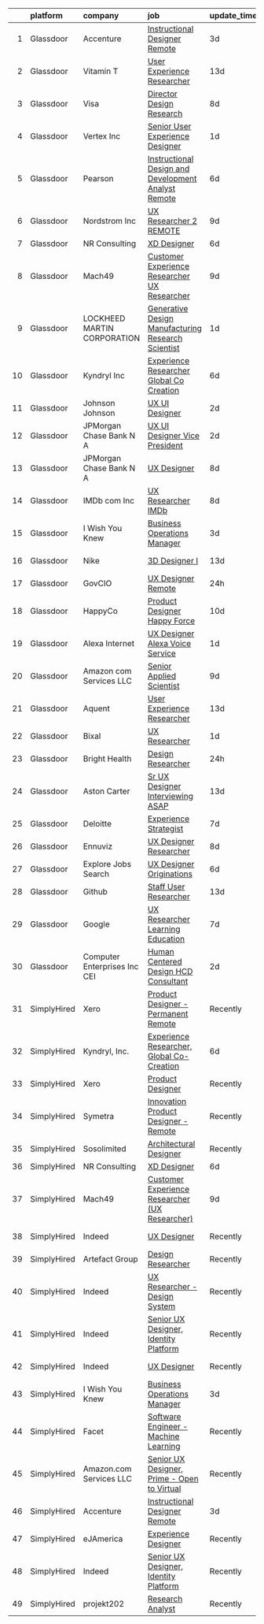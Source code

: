 

|    | platform    | company                         | job                                                                                                                                                                                                                                                                                                                                                                                                                                                                                                                                                                                                                                                                                                                                                                                                                                                                                                                                                                                                                                                                                                                                                                                                                                                                                                                                        | update_time   | location            |
|---:|:------------|:--------------------------------|:-------------------------------------------------------------------------------------------------------------------------------------------------------------------------------------------------------------------------------------------------------------------------------------------------------------------------------------------------------------------------------------------------------------------------------------------------------------------------------------------------------------------------------------------------------------------------------------------------------------------------------------------------------------------------------------------------------------------------------------------------------------------------------------------------------------------------------------------------------------------------------------------------------------------------------------------------------------------------------------------------------------------------------------------------------------------------------------------------------------------------------------------------------------------------------------------------------------------------------------------------------------------------------------------------------------------------------------------|:--------------|:--------------------|
|  1 | Glassdoor   | Accenture                       | [Instructional Designer Remote](https://www.glassdoor.com/partner/jobListing.htm?pos=112&ao=1136043&s=58&guid=00000181b885bacfae9dcf9d0497b3f2&src=GD_JOB_AD&t=SR&vt=w&cs=1_9be9c8c4&cb=1656658181144&jobListingId=1007967472120&jrtk=3-0-1g6s8beo4itkp801-1g6s8beojk61s800-5be2c3ef4de63b52-)                                                                                                                                                                                                                                                                                                                                                                                                                                                                                                                                                                                                                                                                                                                                                                                                                                                                                                                                                                                                                                             | 3d            | Remote              |
|  2 | Glassdoor   | Vitamin T                       | [User Experience Researcher](https://www.glassdoor.com/partner/jobListing.htm?pos=106&ao=1110586&s=58&guid=00000181b885bacfae9dcf9d0497b3f2&src=GD_JOB_AD&t=SR&vt=w&cs=1_e698d06b&cb=1656658181143&jobListingId=1007947510415&cpc=F41FEAB56D215062&jrtk=3-0-1g6s8beo4itkp801-1g6s8beojk61s800-8ffb010d9d7ec4b0--6NYlbfkN0DMrcEu7yrtATojKJA7cEzGQ3FdRGWLh0CZQInL4ECGI6k5tN82kdM0OKoro5eXmjok1pY9WiCtPF0dukI9Fmem5Cq8y8v3Sld1jHAuQrnJsSg_8y4heX17j9R_wXSf16JunJqD7QV3ZczRzo7izK4pN-WqcA9hzaZ1XSgu-eucJk1uzmS3YtBvlNKMm18SHix7e6cMrGEPHl9Qw42a8R6iQsLXX65IhgVIxNIFLWeY__4_GOYokrsiHi0jjV0PLgm---dNfYJIwF9q91Dq6GCg1DO0p2Uoh75tRSgWhA4OOoLr6NwVtdn88r9h7akXg7NpzpvQacN4Qi8DIqZCuLrW4Wq68K9UQVMrfg_naAk5s-zvcnNas8hmAQS63PrA8SZo_7Cx5QTfPC1GqYEUiVp418aEvvAnAQold9lKFJF1gi-diIJ9hhyr_NVkH6EXOkeoQ-QHejMWgw%3D%3D)                                                                                                                                                                                                                                                                                                                                                                                                                                                                                                                               | 13d           | Remote              |
|  3 | Glassdoor   | Visa                            | [Director Design Research](https://www.glassdoor.com/partner/jobListing.htm?pos=125&ao=1136043&s=58&guid=00000181b885bacfae9dcf9d0497b3f2&src=GD_JOB_AD&t=SR&vt=w&cs=1_18cd85d5&cb=1656658181148&jobListingId=1007958246561&jrtk=3-0-1g6s8beo4itkp801-1g6s8beojk61s800-24765438d2870bae-)                                                                                                                                                                                                                                                                                                                                                                                                                                                                                                                                                                                                                                                                                                                                                                                                                                                                                                                                                                                                                                                  | 8d            | Bellevue, WA        |
|  4 | Glassdoor   | Vertex  Inc                     | [Senior User Experience Designer](https://www.glassdoor.com/partner/jobListing.htm?pos=120&ao=1136043&s=58&guid=00000181b885bacfae9dcf9d0497b3f2&src=GD_JOB_AD&t=SR&vt=w&cs=1_0851ef55&cb=1656658181144&jobListingId=1007971814966&jrtk=3-0-1g6s8beo4itkp801-1g6s8beojk61s800-aab267d3576b7ca5-)                                                                                                                                                                                                                                                                                                                                                                                                                                                                                                                                                                                                                                                                                                                                                                                                                                                                                                                                                                                                                                           | 1d            | King of Prussia, PA |
|  5 | Glassdoor   | Pearson                         | [Instructional Design and Development Analyst  Remote ](https://www.glassdoor.com/partner/jobListing.htm?pos=128&ao=1136043&s=58&guid=00000181b885bacfae9dcf9d0497b3f2&src=GD_JOB_AD&t=SR&vt=w&cs=1_30ba5a16&cb=1656658181148&jobListingId=1007961779734&jrtk=3-0-1g6s8beo4itkp801-1g6s8beojk61s800-0883814cff3c7e33-)                                                                                                                                                                                                                                                                                                                                                                                                                                                                                                                                                                                                                                                                                                                                                                                                                                                                                                                                                                                                                     | 6d            | Chandler, AZ        |
|  6 | Glassdoor   | Nordstrom Inc                   | [UX Researcher 2   REMOTE](https://www.glassdoor.com/partner/jobListing.htm?pos=115&ao=1136043&s=58&guid=00000181b885bacfae9dcf9d0497b3f2&src=GD_JOB_AD&t=SR&vt=w&cs=1_85ad0e1e&cb=1656658181144&jobListingId=1007954513235&jrtk=3-0-1g6s8beo4itkp801-1g6s8beojk61s800-207b47fc880934c0-)                                                                                                                                                                                                                                                                                                                                                                                                                                                                                                                                                                                                                                                                                                                                                                                                                                                                                                                                                                                                                                                  | 9d            | Atlanta, GA         |
|  7 | Glassdoor   | NR Consulting                   | [XD Designer](https://www.glassdoor.com/partner/jobListing.htm?pos=109&ao=1136043&s=58&guid=00000181b885bacfae9dcf9d0497b3f2&src=GD_JOB_AD&t=SR&vt=w&ea=1&cs=1_51811f36&cb=1656658181143&jobListingId=1007962200876&jrtk=3-0-1g6s8beo4itkp801-1g6s8beojk61s800-37fe6b4c132875a9-)                                                                                                                                                                                                                                                                                                                                                                                                                                                                                                                                                                                                                                                                                                                                                                                                                                                                                                                                                                                                                                                          | 6d            | Remote              |
|  8 | Glassdoor   | Mach49                          | [Customer Experience Researcher  UX Researcher ](https://www.glassdoor.com/partner/jobListing.htm?pos=101&ao=1110586&s=58&guid=00000181b885bacfae9dcf9d0497b3f2&src=GD_JOB_AD&t=SR&vt=w&ea=1&cs=1_532115d9&cb=1656658181143&jobListingId=1007954542445&cpc=334ABAF5D42DC775&jrtk=3-0-1g6s8beo4itkp801-1g6s8beojk61s800-188a60f7eb7a7494--6NYlbfkN0C-sxr0l_wSOZIDB38dXNuJhKPbqohXUGYC1bSDZ3MUUQgHxGzDLv1iMw_PNc-VPkk7HqGb7DrGnLVN32uK6euByH515ureRAfxgg2QlsQgniz5BQWTlCgo-91GV0KaMo1c69cPVUg5cJg4lb0NIxt-Xl86ZyAQ5-4zHWoFAZ0Qvm_2O3fVl52nSLS60noaEimXbR9RKeF3ofHdHfcR8xcxCMQ9Nb7d_oVzZJCOHroAcxZreGeZURXDmNLiK8Pbue8CnK4OgdracvEYBdpTs6ZXdEFlF6wMabvhgZnGSFJwgqulG6OwMW83RcWyuZ_wnE5EF24HNcnNZ_xRcEgScZcCMVwS01jzUsJFj4qS9wohohNR9PZuNZxuCUqPwdchdJhkI82Xmqc5HFtqylvBPF8tsHDwLUH_gH27riBAzSFSDibpJ5_H7CXSl80ommqL-cX-MyoPUBJCEB-teByoDryt3wdlsHFvg_GyDIsBYII5nYfo0APfjy6y947NqvVzJ0k9EIA-c-vy0B4cvcWfxT-G)                                                                                                                                                                                                                                                                                                                                                                                                                                  | 9d            | Boston, MA          |
|  9 | Glassdoor   | LOCKHEED MARTIN CORPORATION     | [Generative Design   Manufacturing Research Scientist](https://www.glassdoor.com/partner/jobListing.htm?pos=130&ao=1136043&s=58&guid=00000181b885bacfae9dcf9d0497b3f2&src=GD_JOB_AD&t=SR&vt=w&cs=1_2c90115d&cb=1656658181149&jobListingId=1007971993276&jrtk=3-0-1g6s8beo4itkp801-1g6s8beojk61s800-5830dfb3cb1cb712-)                                                                                                                                                                                                                                                                                                                                                                                                                                                                                                                                                                                                                                                                                                                                                                                                                                                                                                                                                                                                                      | 1d            | Billerica, MA       |
| 10 | Glassdoor   | Kyndryl  Inc                    | [Experience Researcher  Global Co Creation](https://www.glassdoor.com/partner/jobListing.htm?pos=102&ao=1110586&s=58&guid=00000181b885bacfae9dcf9d0497b3f2&src=GD_JOB_AD&t=SR&vt=w&cs=1_87354c73&cb=1656658181142&jobListingId=1007961232788&cpc=654405A9B1E0A9F5&jrtk=3-0-1g6s8beo4itkp801-1g6s8beojk61s800-93d3dd57df610c06--6NYlbfkN0ASQSak737PijTL6td-124vXlwAjEfobxyBAiBXn_Ib3qB-1U_N8MYBJbp8hswtg1sFxzPplQXHvdiwK20AKYZKGpkJRobgcpgJEMB9w-4Te52pWPGdDE_5bHion_Ogp-YHRGFEtclAb-D62IPrIhMe-cNGsnTuleqro9yUHAdcOvs4gHT-2XGm6n9k5iY6Pzw-w8XlTjfcHAPGPY9ED5QICgDZ97iLOCbcT3fbcGMT2cOgueIZydK8UYZhM22JgL_3faRUMSLu15XyZ6Ske1QLrQoGPeO7cBuf-TvWJkAVT7Iri1HRbPfW81XNshuP61Tm3Z08iYFO7v1qGBvNWGgtsbRlZ-WyWrK2vIGshX_9xNbA0UhVIHqfbfExyTbVawNDd0adQTtBPfp5P-hyUd_Af-sVnIRsy8Zw53x0hBE33x1zHFjY5efNjSSRYHgoDne1mMFQ_sVa7MKKw-rLZtBmmHThqWo6mtlVgQS6RhtPnNiTbhD-_dFGDuHUfl4kAEDsAV5nRtdz-cIZvC3RZ5DhMyGag64hkp3kavVTtTgD4OQorgYHEMHKjnG4CbWxa8EiQtL7MKBAFbHqVlmxuzHqm7rPx-C6TKzaYb_0W_AKMTDFmr_umowvBJysfY1ZfM10EGzIFBGoyuYNUUm0AXK4mAiKLxQtk04%3D)                                                                                                                                                                                                                                                                                              | 6d            | Austin, TX          |
| 11 | Glassdoor   | Johnson   Johnson               | [UX UI Designer](https://www.glassdoor.com/partner/jobListing.htm?pos=107&ao=1136043&s=58&guid=00000181b885bacfae9dcf9d0497b3f2&src=GD_JOB_AD&t=SR&vt=w&cs=1_d50ec2fa&cb=1656658181143&jobListingId=1007969655063&jrtk=3-0-1g6s8beo4itkp801-1g6s8beojk61s800-125c94c5b5c58034-)                                                                                                                                                                                                                                                                                                                                                                                                                                                                                                                                                                                                                                                                                                                                                                                                                                                                                                                                                                                                                                                            | 2d            | Cincinnati, OH      |
| 12 | Glassdoor   | JPMorgan Chase Bank  N A        | [UX UI Designer  Vice President](https://www.glassdoor.com/partner/jobListing.htm?pos=116&ao=1136043&s=58&guid=00000181b885bacfae9dcf9d0497b3f2&src=GD_JOB_AD&t=SR&vt=w&cs=1_10ca04f7&cb=1656658181144&jobListingId=1007967827441&jrtk=3-0-1g6s8beo4itkp801-1g6s8beojk61s800-8021dd3213d3a914-)                                                                                                                                                                                                                                                                                                                                                                                                                                                                                                                                                                                                                                                                                                                                                                                                                                                                                                                                                                                                                                            | 2d            | Columbus, OH        |
| 13 | Glassdoor   | JPMorgan Chase Bank  N A        | [UX Designer](https://www.glassdoor.com/partner/jobListing.htm?pos=126&ao=1136043&s=58&guid=00000181b885bacfae9dcf9d0497b3f2&src=GD_JOB_AD&t=SR&vt=w&cs=1_88abc0b3&cb=1656658181148&jobListingId=1007955926381&jrtk=3-0-1g6s8beo4itkp801-1g6s8beojk61s800-0ec29a0b0fb8626e-)                                                                                                                                                                                                                                                                                                                                                                                                                                                                                                                                                                                                                                                                                                                                                                                                                                                                                                                                                                                                                                                               | 8d            | Jersey City, NJ     |
| 14 | Glassdoor   | IMDb com  Inc                   | [UX Researcher  IMDb](https://www.glassdoor.com/partner/jobListing.htm?pos=119&ao=1136043&s=58&guid=00000181b885bacfae9dcf9d0497b3f2&src=GD_JOB_AD&t=SR&vt=w&cs=1_ee44e523&cb=1656658181144&jobListingId=1007957418675&jrtk=3-0-1g6s8beo4itkp801-1g6s8beojk61s800-c268364bb23a3570-)                                                                                                                                                                                                                                                                                                                                                                                                                                                                                                                                                                                                                                                                                                                                                                                                                                                                                                                                                                                                                                                       | 8d            | Remote              |
| 15 | Glassdoor   | I Wish You Knew                 | [Business Operations Manager](https://www.glassdoor.com/partner/jobListing.htm?pos=117&ao=1136043&s=58&guid=00000181b885bacfae9dcf9d0497b3f2&src=GD_JOB_AD&t=SR&vt=w&ea=1&cs=1_4697f496&cb=1656658181144&jobListingId=1007967011797&jrtk=3-0-1g6s8beo4itkp801-1g6s8beojk61s800-4498ff174f1cba7a-)                                                                                                                                                                                                                                                                                                                                                                                                                                                                                                                                                                                                                                                                                                                                                                                                                                                                                                                                                                                                                                          | 3d            | Remote              |
| 16 | Glassdoor   | Nike                            | [3D Designer I](https://www.glassdoor.com/partner/jobListing.htm?pos=108&ao=1136043&s=58&guid=00000181b885bacfae9dcf9d0497b3f2&src=GD_JOB_AD&t=SR&vt=w&cs=1_24eee34e&cb=1656658181143&jobListingId=1007947826288&jrtk=3-0-1g6s8beo4itkp801-1g6s8beojk61s800-612dfb3f0eb8356f-)                                                                                                                                                                                                                                                                                                                                                                                                                                                                                                                                                                                                                                                                                                                                                                                                                                                                                                                                                                                                                                                             | 13d           | Beaverton, OR       |
| 17 | Glassdoor   | GovCIO                          | [UX Designer  Remote ](https://www.glassdoor.com/partner/jobListing.htm?pos=110&ao=1136043&s=58&guid=00000181b885bacfae9dcf9d0497b3f2&src=GD_JOB_AD&t=SR&vt=w&cs=1_0f28ec34&cb=1656658181144&jobListingId=1007973829127&jrtk=3-0-1g6s8beo4itkp801-1g6s8beojk61s800-3c3a8742c6bc3871-)                                                                                                                                                                                                                                                                                                                                                                                                                                                                                                                                                                                                                                                                                                                                                                                                                                                                                                                                                                                                                                                      | 24h           | Remote              |
| 18 | Glassdoor   | HappyCo                         | [Product Designer   Happy Force](https://www.glassdoor.com/partner/jobListing.htm?pos=118&ao=1136043&s=58&guid=00000181b885bacfae9dcf9d0497b3f2&src=GD_JOB_AD&t=SR&vt=w&cs=1_723b33f6&cb=1656658181144&jobListingId=1007952708407&jrtk=3-0-1g6s8beo4itkp801-1g6s8beojk61s800-1f854b0c6fa65904-)                                                                                                                                                                                                                                                                                                                                                                                                                                                                                                                                                                                                                                                                                                                                                                                                                                                                                                                                                                                                                                            | 10d           | Remote              |
| 19 | Glassdoor   | Alexa Internet                  | [UX Designer  Alexa Voice Service](https://www.glassdoor.com/partner/jobListing.htm?pos=111&ao=1136043&s=58&guid=00000181b885bacfae9dcf9d0497b3f2&src=GD_JOB_AD&t=SR&vt=w&cs=1_f3b8b56a&cb=1656658181144&jobListingId=1007971271477&jrtk=3-0-1g6s8beo4itkp801-1g6s8beojk61s800-d84fdd267fe290b3-)                                                                                                                                                                                                                                                                                                                                                                                                                                                                                                                                                                                                                                                                                                                                                                                                                                                                                                                                                                                                                                          | 1d            | Remote              |
| 20 | Glassdoor   | Amazon com Services LLC         | [Senior Applied Scientist](https://www.glassdoor.com/partner/jobListing.htm?pos=121&ao=1136043&s=58&guid=00000181b885bacfae9dcf9d0497b3f2&src=GD_JOB_AD&t=SR&vt=w&cs=1_c55fe5b7&cb=1656658181148&jobListingId=1007953430603&jrtk=3-0-1g6s8beo4itkp801-1g6s8beojk61s800-c12a849ca62c62d8-)                                                                                                                                                                                                                                                                                                                                                                                                                                                                                                                                                                                                                                                                                                                                                                                                                                                                                                                                                                                                                                                  | 9d            | Santa Monica, CA    |
| 21 | Glassdoor   | Aquent                          | [User Experience Researcher](https://www.glassdoor.com/partner/jobListing.htm?pos=104&ao=1110586&s=58&guid=00000181b885bacfae9dcf9d0497b3f2&src=GD_JOB_AD&t=SR&vt=w&cs=1_6896fdcc&cb=1656658181143&jobListingId=1007947575845&cpc=C4A69CCDBB3B9599&jrtk=3-0-1g6s8beo4itkp801-1g6s8beojk61s800-8398e86d62796fed--6NYlbfkN0DMrcEu7yrtATojKJA7cEzGQ3FdRGWLh0CZQInL4ECGI9gD0Wolx9R2EDT7B77c2cTfSS0sKx0sPrTiiXrRC4mCy6wvlcZIyaaPwzM8wGJyx9NQOU_eJTkritVdPf6wW3MPn0Q3jkpTzsfWDBEmPQAWOMx6fG0EbOPYZVXRuDgN8ni6z0ctMiq7G6g9QbZiK9ByEE6INyk8hiOqJHCqgrctgiFTrOm6JrR1iYhwXww0258ugqDWxyzmKleYYIrBmq7wdGPTnI8Xv85MbqKYXnC_eO_73u_aO9WgRuJ66-5bylBGegadLZ_Jj4r2tuIMUZfi8XfW8c2CsD77O3Px1iOnbQZvS33UnlNsgxkIpLPJ-jezZj5c2YALRpZMct9X-7bzQdG9KSLBqcZLGFB5UUy1iEqdmLuDFqTq-JzHu_a7xtzXHgcA-hnRayGG9U3S0Kw%3D)                                                                                                                                                                                                                                                                                                                                                                                                                                                                                                                                             | 13d           | Remote              |
| 22 | Glassdoor   | Bixal                           | [UX Researcher](https://www.glassdoor.com/partner/jobListing.htm?pos=127&ao=1136043&s=58&guid=00000181b885bacfae9dcf9d0497b3f2&src=GD_JOB_AD&t=SR&vt=w&cs=1_4d3d282e&cb=1656658181149&jobListingId=1007971191748&jrtk=3-0-1g6s8beo4itkp801-1g6s8beojk61s800-ceca15e579803118-)                                                                                                                                                                                                                                                                                                                                                                                                                                                                                                                                                                                                                                                                                                                                                                                                                                                                                                                                                                                                                                                             | 1d            | Remote              |
| 23 | Glassdoor   | Bright Health                   | [Design Researcher](https://www.glassdoor.com/partner/jobListing.htm?pos=129&ao=1136043&s=58&guid=00000181b885bacfae9dcf9d0497b3f2&src=GD_JOB_AD&t=SR&vt=w&ea=1&cs=1_d4ada893&cb=1656658181149&jobListingId=1007973280609&jrtk=3-0-1g6s8beo4itkp801-1g6s8beojk61s800-ce710223f4be351c-)                                                                                                                                                                                                                                                                                                                                                                                                                                                                                                                                                                                                                                                                                                                                                                                                                                                                                                                                                                                                                                                    | 24h           | Austin, TX          |
| 24 | Glassdoor   | Aston Carter                    | [Sr  UX Designer Interviewing ASAP](https://www.glassdoor.com/partner/jobListing.htm?pos=105&ao=1110586&s=58&guid=00000181b885bacfae9dcf9d0497b3f2&src=GD_JOB_AD&t=SR&vt=w&ea=1&cs=1_ec705a8b&cb=1656658181143&jobListingId=1007948347898&cpc=2CAED5C921A5F994&jrtk=3-0-1g6s8beo4itkp801-1g6s8beojk61s800-72161f5e851506dd--6NYlbfkN0ChYVx_I3yfZ_JDY3EFoivtqvi_stwnZ_kRt8Dowt_l_d1ydueao4NEv8X4QANiVn8IS0FOnCHHzE87XxoJ5r30nWbkJBQ75CkzcTpL8bAt83WfjWFLhvecqcoG04rGU2w3QFC3XtceFpJ-kNUFeSD9gLdSJwe0Nte6zm8Z9LRAfW8xk9sbgVPnvuZSBU5VjAPLVD4ILLGtt4H1ALza0ojbLNP4JltL9uB5Q68167cpH8ybGW2hLcxWfSZaEF9rmaMJKRG5--A7zIVdfTlRYUUByuMWsPtx0SXQUOAoSYEXp0_4ntl9elnUIZGAB5eAE8nhINSBx77Y-OLMyjstVAD6Ze5O5w3gC85tBkCtakE0__YRoA1XZA7yAgf40OMqAFeZVLWmN4sc8H5uBtMvwDyc8qY1tSDpE8zH23SbyQfHez67-1LA740P7jwMXpftjg4bhESSWrWYL8JnmpXASiQB81eNCPOCKYJ7xgbdIyaJnhnd4c9VI3_kQXNCLn1mSjHuoK-f9b1cmz2V4i85Ii_yfnVBq992U2S9AFQyFvLTh2ZGOsq5Yoa81emKbGveVDnnMnjcnhFT8tEm-17Hhy5Mnv8rScYD3pvXp0ZT82Fdk4edtX1oJjA1qepvqW9xgFev2wEdxQ5PF6wPZOalb0Dd2lFCTyzmXzAHFEC_0cfF97WvGIIGe3jItK6EW0A5QKduCi7OcS88fx6xLnTrcpWye183Y-rQF4Za2-yXDxE4ewlnC5eKPhhkz1-PZzddF9iLK8HGOcIuDVcJ0UwQ-UQ4tWFiEAVL3nCb08Vy8cGRTTwQPN0_E5EKuQh2M9GBSmw20_LZa5QhvxU3YrmxhYug9gy1KzP58uIXY6qFcjAQsBgwtvtTMbjJTCCd_y303YDio90faAaEe3BRlxvfMBkQchBb7JsijIkQM-n33RtOMAWB26M9FSYRDzRNHXtkDbU%3D) | 13d           | Brooklyn, NY        |
| 25 | Glassdoor   | Deloitte                        | [Experience Strategist](https://www.glassdoor.com/partner/jobListing.htm?pos=114&ao=1136043&s=58&guid=00000181b885bacfae9dcf9d0497b3f2&src=GD_JOB_AD&t=SR&vt=w&cs=1_0197b10f&cb=1656658181144&jobListingId=1007958459453&jrtk=3-0-1g6s8beo4itkp801-1g6s8beojk61s800-90b21840f0137d89-)                                                                                                                                                                                                                                                                                                                                                                                                                                                                                                                                                                                                                                                                                                                                                                                                                                                                                                                                                                                                                                                     | 7d            | Seattle, WA         |
| 26 | Glassdoor   | Ennuviz                         | [UX Designer   Researcher](https://www.glassdoor.com/partner/jobListing.htm?pos=113&ao=1136043&s=58&guid=00000181b885bacfae9dcf9d0497b3f2&src=GD_JOB_AD&t=SR&vt=w&cs=1_aba19346&cb=1656658181144&jobListingId=1007957202460&jrtk=3-0-1g6s8beo4itkp801-1g6s8beojk61s800-bb8b6090dc9e4108-)                                                                                                                                                                                                                                                                                                                                                                                                                                                                                                                                                                                                                                                                                                                                                                                                                                                                                                                                                                                                                                                  | 8d            | New York, NY        |
| 27 | Glassdoor   | Explore Jobs Search             | [UX Designer   Originations](https://www.glassdoor.com/partner/jobListing.htm?pos=123&ao=1136043&s=58&guid=00000181b885bacfae9dcf9d0497b3f2&src=GD_JOB_AD&t=SR&vt=w&cs=1_711a60ae&cb=1656658181148&jobListingId=1007961468931&jrtk=3-0-1g6s8beo4itkp801-1g6s8beojk61s800-da1ec92eb7e13155-)                                                                                                                                                                                                                                                                                                                                                                                                                                                                                                                                                                                                                                                                                                                                                                                                                                                                                                                                                                                                                                                | 6d            | Irving, TX          |
| 28 | Glassdoor   | Github                          | [Staff User Researcher](https://www.glassdoor.com/partner/jobListing.htm?pos=124&ao=1136043&s=58&guid=00000181b885bacfae9dcf9d0497b3f2&src=GD_JOB_AD&t=SR&vt=w&cs=1_72e6843e&cb=1656658181148&jobListingId=1007946628831&jrtk=3-0-1g6s8beo4itkp801-1g6s8beojk61s800-24dffac83cec1c6b-)                                                                                                                                                                                                                                                                                                                                                                                                                                                                                                                                                                                                                                                                                                                                                                                                                                                                                                                                                                                                                                                     | 13d           | Remote              |
| 29 | Glassdoor   | Google                          | [UX Researcher  Learning   Education](https://www.glassdoor.com/partner/jobListing.htm?pos=122&ao=1136043&s=58&guid=00000181b885bacfae9dcf9d0497b3f2&src=GD_JOB_AD&t=SR&vt=w&cs=1_cd38dbf7&cb=1656658181147&jobListingId=1007959780547&jrtk=3-0-1g6s8beo4itkp801-1g6s8beojk61s800-df1c80ee7936e630-)                                                                                                                                                                                                                                                                                                                                                                                                                                                                                                                                                                                                                                                                                                                                                                                                                                                                                                                                                                                                                                       | 7d            | San Francisco, CA   |
| 30 | Glassdoor   | Computer Enterprises  Inc   CEI | [Human Centered Design  HCD  Consultant](https://www.glassdoor.com/partner/jobListing.htm?pos=103&ao=1110586&s=58&guid=00000181b885bacfae9dcf9d0497b3f2&src=GD_JOB_AD&t=SR&vt=w&ea=1&cs=1_7a23039f&cb=1656658181143&jobListingId=1007968535526&cpc=F41FEAB56D215062&jrtk=3-0-1g6s8beo4itkp801-1g6s8beojk61s800-def89c390d6f5422--6NYlbfkN0AVVnl_N3xmP3MApcGA3sr6MLnz8P423WWILI1WvbjE8Ry71v-lom9NKs8rBQiPPSd_lwDojoCgmbORjvElkJw8NX89Sh_BjJah9SKZCsQWS3uI8nih6vwF2eJ5GS_wJfsDO5IUBkFwok2v6x4ocmxI51CY5Rzx3MrVUasKNbGYC2BGIVrZUGNbqgJ8T1py9l3UNGSvzhSUATjx03VgCaczHJj-c47fKzj4HOSxyV4OPHICMJMwx5BGWEHsxYbx3SimfntUck-35G3THxTs7WkltzlRHyKYEaqZsGlhxiFRaScQiUkKiywTFanhF8_sJTiRi8AOCKheDrL4SoAEBwsXabTd_bcQe2TI209ypNcJtex7HwGldAo14bgDRON_rY8XUurkkY2JT9ZFjaqNAvrhEqCMKMQsYWPVGrHfQ3dB7wu_eKPtggxIC-fD8Cx_Op_tVMU8foG6CXUotB28hRRu3AgpjoePilsmzBDNbimll2Of74bdKZtnCV44AxtQOQCCQjhzJZeoPPLuigbzGR7l)                                                                                                                                                                                                                                                                                                                                                                                                                                          | 2d            | Remote              |
| 31 | SimplyHired | Xero                            | [Product Designer - Permanent Remote](https://www.simplyhired.com/job/K1mMEySX_5En41yC8hmkSVPppCHOvbNbjXzAaQ-BtdZcHUJ3z1V--Q?q=generative+designer)                                                                                                                                                                                                                                                                                                                                                                                                                                                                                                                                                                                                                                                                                                                                                                                                                                                                                                                                                                                                                                                                                                                                                                                        | Recently      | Remote              |
| 32 | SimplyHired | Kyndryl, Inc.                   | [Experience Researcher, Global Co-Creation](https://www.simplyhired.com/job/G_ViGSY4iAftPDoQTAME32GFxFEmLZ6sQwSkklhtEpmLSrvESIl_JQ?q=generative+designer)                                                                                                                                                                                                                                                                                                                                                                                                                                                                                                                                                                                                                                                                                                                                                                                                                                                                                                                                                                                                                                                                                                                                                                                  | 6d            | Austin, TX          |
| 33 | SimplyHired | Xero                            | [Product Designer](https://www.simplyhired.com/job/JZHhONnCJ-faHo-GeUgGdSwrHuGwhnYt9sd0NRKOI1M15yLpQamHwA?q=generative+designer)                                                                                                                                                                                                                                                                                                                                                                                                                                                                                                                                                                                                                                                                                                                                                                                                                                                                                                                                                                                                                                                                                                                                                                                                           | Recently      | New York, NY        |
| 34 | SimplyHired | Symetra                         | [Innovation Product Designer - Remote](https://www.simplyhired.com/job/hSkWjaWMYgFhCFQx-vz3tfIowyPuP4lujgWiB5HyDVHP--PC0XA9tQ?q=generative+designer)                                                                                                                                                                                                                                                                                                                                                                                                                                                                                                                                                                                                                                                                                                                                                                                                                                                                                                                                                                                                                                                                                                                                                                                       | Recently      | Bellevue, WA        |
| 35 | SimplyHired | Sosolimited                     | [Architectural Designer](https://www.simplyhired.com/job/1wnZZjS_T2B-Khb33FLg8m5W26VpFJO-O7M0joPbDLzOi2-l3WqCTg?q=generative+designer)                                                                                                                                                                                                                                                                                                                                                                                                                                                                                                                                                                                                                                                                                                                                                                                                                                                                                                                                                                                                                                                                                                                                                                                                     | Recently      | Boston, MA          |
| 36 | SimplyHired | NR Consulting                   | [XD Designer](https://www.simplyhired.com/job/P6myDGETgTQaOZ6DR-q1K3YtrEX8D3XfV62ZDDaajMYUd6aqPtn21w?q=generative+designer)                                                                                                                                                                                                                                                                                                                                                                                                                                                                                                                                                                                                                                                                                                                                                                                                                                                                                                                                                                                                                                                                                                                                                                                                                | 6d            | Remote              |
| 37 | SimplyHired | Mach49                          | [Customer Experience Researcher (UX Researcher)](https://www.simplyhired.com/job/gqc9Ocab-denE9zg_FBaTShyzapkVQXgcFJ-vcQ1KVfTZeOjGs_qOA?q=generative+designer)                                                                                                                                                                                                                                                                                                                                                                                                                                                                                                                                                                                                                                                                                                                                                                                                                                                                                                                                                                                                                                                                                                                                                                             | 9d            | Boston, MA          |
| 38 | SimplyHired | Indeed                          | [UX Designer](https://www.simplyhired.com/job/7GiZIE7D3Vdy_WwQaWJKRxT3iPyT6Rqzli4Zo5eTP3IEz4tsOt1bKA?q=generative+designer)                                                                                                                                                                                                                                                                                                                                                                                                                                                                                                                                                                                                                                                                                                                                                                                                                                                                                                                                                                                                                                                                                                                                                                                                                | Recently      | United States       |
| 39 | SimplyHired | Artefact Group                  | [Design Researcher](https://www.simplyhired.com/job/-xY603yyVJJ09BLlDCy4MAUaN7ANWZ9M15sUZs8voaftkVFhrZLKNA?q=generative+designer)                                                                                                                                                                                                                                                                                                                                                                                                                                                                                                                                                                                                                                                                                                                                                                                                                                                                                                                                                                                                                                                                                                                                                                                                          | Recently      | Seattle, WA         |
| 40 | SimplyHired | Indeed                          | [UX Researcher - Design System](https://www.simplyhired.com/job/e86TnqnxJQBRcV_2-RzGirxsIIbhg2mnrDU1i4D_XTnutJC9J-I8RQ?q=generative+designer)                                                                                                                                                                                                                                                                                                                                                                                                                                                                                                                                                                                                                                                                                                                                                                                                                                                                                                                                                                                                                                                                                                                                                                                              | Recently      | United States       |
| 41 | SimplyHired | Indeed                          | [Senior UX Designer, Identity Platform](https://www.simplyhired.com/job/BAYI8oqCxBT54pX44nQjMb--kXLVOQbHpcKhltVZq4MqzFYT9L3AoQ?q=generative+designer)                                                                                                                                                                                                                                                                                                                                                                                                                                                                                                                                                                                                                                                                                                                                                                                                                                                                                                                                                                                                                                                                                                                                                                                      | Recently      | United States       |
| 42 | SimplyHired | Indeed                          | [UX Designer](https://www.simplyhired.com/job/7GiZIE7D3Vdy_WwQaWJKRxT3iPyT6Rqzli4Zo5eTP3IEz4tsOt1bKA?q=generative+designer)                                                                                                                                                                                                                                                                                                                                                                                                                                                                                                                                                                                                                                                                                                                                                                                                                                                                                                                                                                                                                                                                                                                                                                                                                | Recently      | United States       |
| 43 | SimplyHired | I Wish You Knew                 | [Business Operations Manager](https://www.simplyhired.com/job/BTK7s6DEugULoOJRcO1L8w1CNV7TyoAK9JgRDEcpvKurb0-JGPAvGg?q=generative+designer)                                                                                                                                                                                                                                                                                                                                                                                                                                                                                                                                                                                                                                                                                                                                                                                                                                                                                                                                                                                                                                                                                                                                                                                                | 3d            | Remote              |
| 44 | SimplyHired | Facet                           | [Software Engineer - Machine Learning](https://www.simplyhired.com/job/rRl7LpYqGiIowLAwzbrNzMgXtXTFbKgtp-z9fo66PKEqX4Q6nYlO_w?q=generative+designer)                                                                                                                                                                                                                                                                                                                                                                                                                                                                                                                                                                                                                                                                                                                                                                                                                                                                                                                                                                                                                                                                                                                                                                                       | Recently      | San Francisco, CA   |
| 45 | SimplyHired | Amazon.com Services LLC         | [Senior UX Designer, Prime - Open to Virtual](https://www.simplyhired.com/job/unt_PjRtIfJ8DwC1XaFtzj4RDFP0fr3vknHcrs7zFG-_Ah2GJl8PCA?q=generative+designer)                                                                                                                                                                                                                                                                                                                                                                                                                                                                                                                                                                                                                                                                                                                                                                                                                                                                                                                                                                                                                                                                                                                                                                                | Recently      | Remote              |
| 46 | SimplyHired | Accenture                       | [Instructional Designer Remote](https://www.simplyhired.com/job/hr8ncoKfleUGVuo--GGLtxtufm9lBPA3q1EeawLyF1PXiiCen_poQw?q=generative+designer)                                                                                                                                                                                                                                                                                                                                                                                                                                                                                                                                                                                                                                                                                                                                                                                                                                                                                                                                                                                                                                                                                                                                                                                              | 3d            | Remote              |
| 47 | SimplyHired | eJAmerica                       | [Experience Designer](https://www.simplyhired.com/job/l9NLxdlfFtwE7VRdyjxb-3bmIUj3kEMOkHRc-T5Nq1hpslNiFrh9-g?q=generative+designer)                                                                                                                                                                                                                                                                                                                                                                                                                                                                                                                                                                                                                                                                                                                                                                                                                                                                                                                                                                                                                                                                                                                                                                                                        | Recently      | Remote              |
| 48 | SimplyHired | Indeed                          | [Senior UX Designer, Identity Platform](https://www.simplyhired.com/job/BAYI8oqCxBT54pX44nQjMb--kXLVOQbHpcKhltVZq4MqzFYT9L3AoQ?q=generative+designer)                                                                                                                                                                                                                                                                                                                                                                                                                                                                                                                                                                                                                                                                                                                                                                                                                                                                                                                                                                                                                                                                                                                                                                                      | Recently      | United States       |
| 49 | SimplyHired | projekt202                      | [Research Analyst](https://www.simplyhired.com/job/WCAhxAbAMZGeKx2PB526NtGdvsUJBDnzxAU4QjcPUwv8BzETqZcnZg?q=generative+designer)                                                                                                                                                                                                                                                                                                                                                                                                                                                                                                                                                                                                                                                                                                                                                                                                                                                                                                                                                                                                                                                                                                                                                                                                           | Recently      | Austin, TX          |